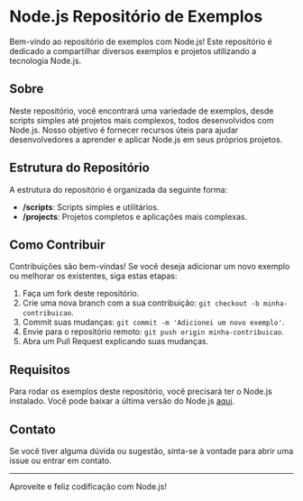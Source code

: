 # Node.js Repositório de Exemplos 

Bem-vindo ao repositório de exemplos com Node.js! Este repositório é dedicado a compartilhar diversos exemplos e projetos utilizando a tecnologia Node.js.

## Sobre

Neste repositório, você encontrará uma variedade de exemplos, desde scripts simples até projetos mais complexos, todos desenvolvidos com Node.js. Nosso objetivo é fornecer recursos úteis para ajudar desenvolvedores a aprender e aplicar Node.js em seus próprios projetos.

## Estrutura do Repositório

A estrutura do repositório é organizada da seguinte forma:

- **/scripts**: Scripts simples e utilitários.
- **/projects**: Projetos completos e aplicações mais complexas.

## Como Contribuir

Contribuições são bem-vindas! Se você deseja adicionar um novo exemplo ou melhorar os existentes, siga estas etapas:

1. Faça um fork deste repositório.
2. Crie uma nova branch com a sua contribuição: `git checkout -b minha-contribuicao`.
3. Commit suas mudanças: `git commit -m 'Adicionei um novo exemplo'`.
4. Envie para o repositório remoto: `git push origin minha-contribuicao`.
5. Abra um Pull Request explicando suas mudanças.

## Requisitos

Para rodar os exemplos deste repositório, você precisará ter o Node.js instalado. Você pode baixar a última versão do Node.js [aqui](https://nodejs.org/).

## Contato

Se você tiver alguma dúvida ou sugestão, sinta-se à vontade para abrir uma issue ou entrar em contato.

---

Aproveite e feliz codificação com Node.js!
